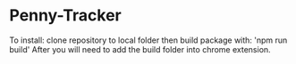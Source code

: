 # Penny-Tracker
To install:
clone repository to local folder
then build package with:
'npm run build'
After you will need to add the build folder into chrome extension.
